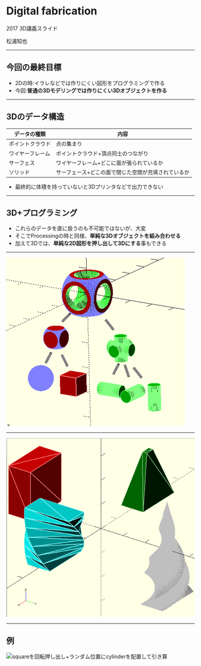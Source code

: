 # Digital fabrication

2017 3D講義スライド

松浦知也

---

## 今回の最終目標

- 2Dの時:イラレなどでは作りにくい図形をプログラミングで作る
- 今回:**普通の3Dモデリングでは作りにくい3Dオブジェクトを作る**

---

## 3Dのデータ構造

|データの種類|内容|
|---|----|
|ポイントクラウド|点の集まり|
|ワイヤーフレーム|ポイントクラウド+頂点同士のつながり|
|サーフェス|ワイヤーフレーム+どこに面が張られているか|
|ソリッド|サーフェース+どこの面で閉じた空間が充填されているか|

- 最終的に体積を持っていないと3Dプリンタなどで出力できない

---

## 3D+プログラミング

- これらのデータを直に扱うのも不可能ではないが、大変
- そこでProcessingの時と同様、**単純な3Dオブジェクトを組み合わせる**
- 加えて3Dでは、**単純な2D図形を押し出して3Dにする**事もできる

---

![青:sphere 赤:cube 緑:cylinder](./img/primitives.png)

---

![全てsquareを押し出している。拡大縮小、回転しながら押し出すことで様々な形状が作れる](./img/extrusion.png)

---


## 例

![squareを回転押し出し+ランダム位置にcylinderを配置して引き算
](./img/scadsample.png)

